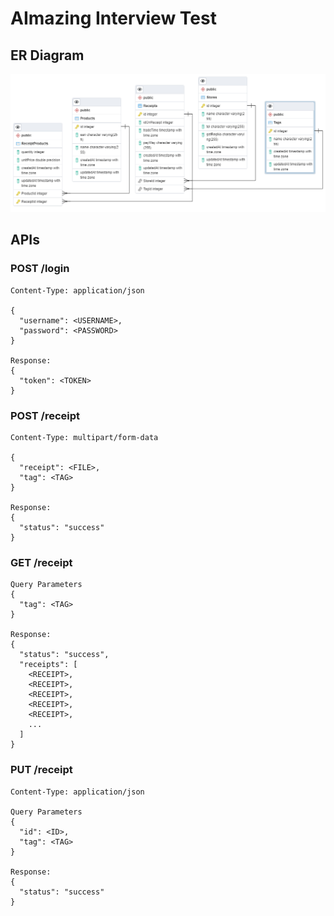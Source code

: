 # AImazing Interview Test

## ER Diagram

![ER Diagram](./erd.png)

## APIs

### POST /login

```
Content-Type: application/json

{
  "username": <USERNAME>,
  "password": <PASSWORD>
}

Response:
{
  "token": <TOKEN>
}
```

### POST /receipt

```
Content-Type: multipart/form-data

{
  "receipt": <FILE>,
  "tag": <TAG>
}

Response:
{
  "status": "success"
}
```

### GET /receipt

```
Query Parameters
{
  "tag": <TAG>
}

Response:
{
  "status": "success",
  "receipts": [
    <RECEIPT>,
    <RECEIPT>,
    <RECEIPT>,
    <RECEIPT>,
    <RECEIPT>,
    ...
  ]
}
```

### PUT /receipt

```
Content-Type: application/json

Query Parameters
{
  "id": <ID>,
  "tag": <TAG>
}

Response:
{
  "status": "success"
}
```
